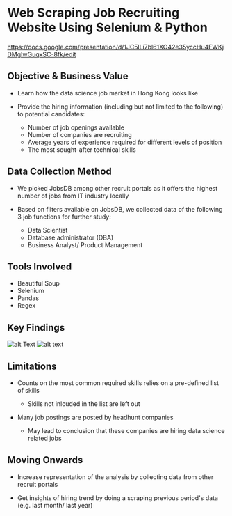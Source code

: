 # Web Scraping Job Recruiting Website Using Selenium & Python

https://docs.google.com/presentation/d/1JC5lLi7bl61XO42e35yccHu4FWKjDMgIwGuqxSC-8fk/edit


## Objective & Business Value

* Learn how the data science job market in Hong Kong looks like

* Provide the hiring information (including but not limited to the following) to potential candidates:
  * Number of job openings available
  * Number of companies are recruiting
  * Average years of experience required for different levels of position
  * The most sought-after technical skills 


## Data Collection Method

* We picked JobsDB among other recruit portals as it offers the highest number of jobs from IT industry locally

* Based on filters available on JobsDB, we collected data of the following 3 job functions for further study:
  * Data Scientist
  * Database administrator (DBA)
  * Business Analyst/ Product Management


## Tools Involved

* Beautiful Soup
* Selenium
* Pandas
* Regex


## Key Findings
![alt Text]()
![alt text](https://github.com/deschiu/Bootcamp-Colab-Showcase-Project-2-ML-Project-Mental-Health-in-Tech/blob/master/images/Mental%20Health%20in%20Tech.png)


## Limitations

* Counts on the most common required skills relies on a pre-defined list of skills
  * Skills not inlcuded in the list are left out
  
* Many job postings are posted by headhunt companies 
  * May lead to conclusion that these companies are hiring data science related jobs


## Moving Onwards

* Increase representation of the analysis by collecting data from other recruit portals
  
* Get insights of hiring trend by doing a scraping previous period's data (e.g. last month/ last year)
